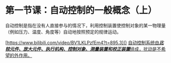 # 第一节课：自动控制的一般概念（上）

自动控制是指在没有人直接参与的情况下，利用控制装置使控制对象的某一物理量（例如压力、温度、角度等）自动地按照预定的规律运动。

[https://www.bilibili.com/video/BV1LKLPzfEm4?t=895.3]()
[自动控制系统由***比较元件、放大元件、执行机构、控制对象、测量装置和校正装置***组成，扰动是不希望的外作用。]()


